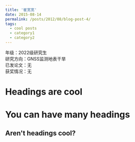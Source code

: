 ```yaml
---
title: '崔宽宽'
date: 2015-08-14
permalink: /posts/2012/08/blog-post-4/
tags:
  - cool posts
  - category1
  - category2
---
```


年级：2022级研究生                
研究方向：GNSS监测地表干旱                
已发论文：无                
获奖情况：无                

Headings are cool
======

You can have many headings
======

Aren't headings cool?
------